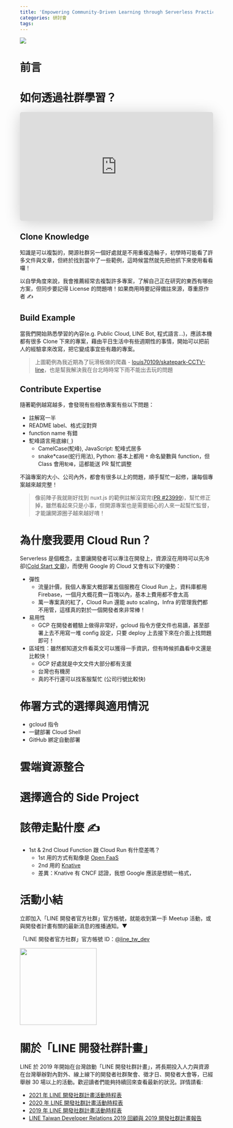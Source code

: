 ```yaml
---
title: 'Empowering Community-Driven Learning through Serverless Practice'
categories: 研討會
tags:
---
```


![](https://nijialin.com/images/2023/devfest/1.png)

# 前言

<!-- more -->

# 如何透過社群學習？

<iframe class="speakerdeck-iframe" frameborder="0" src="https://speakerdeck.com/player/6b62f16e016244e9a9feca2057078f04?slide=6" title="Empowering Community-Driven Learning through Serverless Practice" allowfullscreen="true" style="border: 0px; background: padding-box padding-box rgba(0, 0, 0, 0.1); margin: 0px; padding: 0px; border-radius: 6px; box-shadow: rgba(0, 0, 0, 0.2) 0px 5px 40px; width: 100%; height: auto; aspect-ratio: 560 / 315;" data-ratio="1.7777777777777777"></iframe>

## Clone Knowledge

知識是可以複製的，開源社群另一個好處就是不用重複造輪子，初學時可能看了許多文件與文章，但終於找到當中了一些範例，這時候當然就先把他抓下來使用看看囉！

以自學角度來說，我會推薦經常去複製許多專案，了解自己正在研究的東西有哪些方案，但同步要記得 License 的問題唷！如果商用時要記得備註來源，尊重原作者 ✍️

## Build Example

<script defer class="speakerdeck-embed" data-slide="32" data-id="6b62f16e016244e9a9feca2057078f04" data-ratio="1.7777777777777777" src="//speakerdeck.com/assets/embed.js"></script>

當我們開始熟悉學習的內容(e.g. Public Cloud, LINE Bot, 程式語言...)，應該本機都有很多 Clone 下來的專案，藉由平日生活中有些週期性的事情，開始可以把前人的經驗拿來改寫，把它變成事宜些有趣的專案。

> 上圖範例為我近期為了玩滑板做的爬蟲 - [louis70109/skatepark-CCTV-line](https://github.com/louis70109/skatepark-CCTV-line)，也是幫我解決我在台北時時常下雨不能出去玩的問題

## Contribute Expertise

隨著範例越寫越多，會發現有些相依專案有些以下問題：

- 註解寫一半
- README label、格式沒對齊
- function name 有錯
- 駝峰語言用底線(`_`)
  - CamelCase(駝峰), JavaScript: 駝峰式居多
  - snake*case(蛇行用法), Python: 基本上都用 `*` 命名變數與 function，但 Class 會用`駝峰`，這都能送 PR 幫忙調整

不論專案的大小、公司內外，都會有很多以上的問題，順手幫忙一起修，讓每個專案越來越完整！

> 像前陣子我就剛好找到 nuxt.js 的範例註解沒寫完([PR #23999](https://github.com/nuxt/nuxt/pull/23999))，幫忙修正掉，雖然看起來只是小事，但開源專案也是需要細心的人來一起幫忙監督，才能讓開源圈子越來越好唷！

# 為什麼我要用 Cloud Run？

Serverless 是個概念，主要讓開發者可以專注在開發上，資源沒在用時可以先冷卻([Cold Start 文章](https://nijialin.com/2023/04/04/how-cloud-run-continuely-cronjob-background/))，而使用 Google 的 Cloud 又會有以下的優勢：

- 彈性
  - 流量計價，我個人專案大概部署五個服務在 Cloud Run 上，資料庫都用 Firebase，一個月大概花費一百塊以內，基本上費用都不會太高
  - 萬一專案真的紅了，Cloud Run 還能 auto scaling，Infra 的管理我們都不用管，這樣真的對於一個開發者來非常棒！
- 易用性
  - GCP 在開發者體驗上做得非常好，gcloud 指令方便文件也易讀，甚至部署上去不用寫一堆 config 設定，只要 deploy 上去接下來在介面上找問題即可！
- 區域性：雖然都知道文件看英文可以獲得一手資訊，但有時候抓蟲看中文還是比較快！
  - GCP 好處就是中文文件大部分都有支援
  - 台灣也有機房
  - 真的不行還可以找客服幫忙 (公司行號比較快)

# 佈署方式的選擇與適用情況

- gcloud 指令
- 一鍵部署 Cloud Shell
- GitHub 綁定自動部署

# 雲端資源整合

# 選擇適合的 Side Project

# 該帶走點什麼 ✍️

- 1st & 2nd Cloud Function 跟 Cloud Run 有什麼差嗎？
  - 1st 用的方式有點像是 [Open FaaS](https://docs.openfaas.com/cli/install/)
  - 2nd 用的 [Knative](https://knative.dev/docs/)
  - 差異：Knative 有 CNCF 認證，我想 Google 應該是想統一格式，

# 活動小結

立即加入「LINE 開發者官方社群」官方帳號，就能收到第一手 Meetup 活動，或與開發者計畫有關的最新消息的推播通知。▼

「LINE 開發者官方社群」官方帳號 ID：[@line_tw_dev](https://qr-official.line.me/gs/M_908lugfe_BW.png)

<img src="https://qr-official.line.me/gs/M_908lugfe_BW.png" width="200" height="200">

# 關於「LINE 開發社群計畫」

LINE 於 2019 年開始在台灣啟動「LINE 開發社群計畫」，將長期投入人力與資源在台灣舉辦對內對外、線上線下的開發者社群聚會、徵才日、開發者大會等，已經舉辦 30 場以上的活動。歡迎讀者們能夠持續回來查看最新的狀況。詳情請看:

- [2021 年 LINE 開發社群計畫活動時程表](https://engineering.linecorp.com/zh-hant/blog/2021-line-tw-devrel/)
- [2020 年 LINE 開發社群計畫活動時程表](https://engineering.linecorp.com/zh-hant/blog/2020-line-tw-devrel/)
- [2019 年 LINE 開發社群計畫活動時程表](https://engineering.linecorp.com/zh-hant/blog/line-taiwan-developer-relations-2019-plan/)
- [LINE Taiwan Developer Relations 2019 回顧與 2019 開發社群計畫報告](https://engineering.linecorp.com/zh-hant/blog/line-taiwan-developer-relations-2019/)

<style>
  section.compact {
    font-size: 150%  
  }
  img[alt~="center"] {
    display: block;
    margin: 0 auto;
  }
</style>
